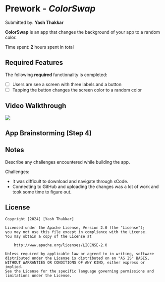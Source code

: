 # Prework - *ColorSwap*

Submitted by: **Yash Thakkar**

**ColorSwap** is an app that changes the background of your app to a random color. 

Time spent: **2** hours spent in total

## Required Features

The following **required** functionality is completed:

- [ ] Users are see a screen with three labels and a button
- [ ] Tapping the button changes the screen color to a random color
 
## Video Walkthrough

<div>
    <a href="https://www.loom.com/share/c3b59fb0420242bd8ba3eb71212802f2">
    </a>
    <a href="https://www.loom.com/share/c3b59fb0420242bd8ba3eb71212802f2">
      <img style="max-width:300px;" src="https://cdn.loom.com/sessions/thumbnails/c3b59fb0420242bd8ba3eb71212802f2-with-play.gif">
    </a>
  </div>

## App Brainstorming (Step 4)

## Notes

Describe any challenges encountered while building the app.

Challenges:
 - It was difficult to download and navigate through xCode.
 - Connecting to GitHub and uploading the changes was a lot of work and took some time to figure out.

## License

    Copyright [2024] [Yash Thakkar]

    Licensed under the Apache License, Version 2.0 (the "License");
    you may not use this file except in compliance with the License.
    You may obtain a copy of the License at

        http://www.apache.org/licenses/LICENSE-2.0

    Unless required by applicable law or agreed to in writing, software
    distributed under the License is distributed on an "AS IS" BASIS,
    WITHOUT WARRANTIES OR CONDITIONS OF ANY KIND, either express or implied.
    See the License for the specific language governing permissions and
    limitations under the License.
